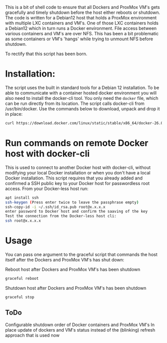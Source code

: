 This is a bit of shell code to ensure that all Dockers and ProxMox VM's gets gracefully and timely shutdown before the host either reboots or shutdown.
The code is written for a Debian12 host that holds a ProxMox environment with multiple LXC containers and VM's. One of those LXC containers holds a Debian12 which in turn runs a Docker environment.
File access between various containers and VM's are over NFS. This has been a bit problematic as some containers or VM's 'hangs' while trying to unmount NFS before shutdown.

To rectify that this script has been born. 

# Installation:
The script uses the built in standard tools for a Debian 12 installation. To be able to communicate with a container hosted docker environment you will also need to install the docker-cli tool.
You only need the `docker` file, which can be run directly from its location. The script calls docker-cli from /usr/bin/docker. Use the commands below to download, unpack and drop it in place: 
```bash
curl https://download.docker.com/linux/static/stable/x86_64/docker-26.0.2.tgz | tar xvz --directory /tmp && mv -v /tmp/docker/docker /usr/bin/docker && chmod +x /usr/bin/docker && rm -rf /tmp/docker
```

# Run commands on remote Docker host with docker-cli 

This is used to connect to another Docker host with docker-cli, without modifying your local Docker installation or when you don't have a local Docker installation.
This script requires that you already added and confirmed a SSH public key to your Docker host for passwordless root access.
From your Docker-less host run:
```bash
apt install ssh
ssh-keygen (Press enter twice to leave the passphrase empty)
ssh-copy-id -i ~/.ssh/id_rsa.pub root@x.x.x.x
enter password to Docker host and confirm the saaving of the key
Test the connection from the Docker-less host cli:
ssh root@x.x.x.x
```

# Usage

You can pass one argument to the graceful script that commands the host itself after the Dockers and ProxMox VM's has shut down:

Reboot host after Dockers and ProxMox VM's has been shutdown
```bash
graceful reboot
```
Shutdown host after Dockers and ProxMox VM's has been shutdown
```bash
graceful stop
```

## ToDo
Configurable shutdown order of Docker containers and ProxMox VM's
In place update of dockers and VM's status instead of the (blinking) refresh approach that is used now
